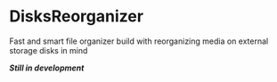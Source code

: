 # DisksReorganizer

Fast and smart file organizer build with reorganizing media on external storage disks in mind

***Still in development***
